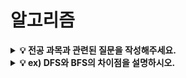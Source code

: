 # 알고리즘

<details>
<summary><strong>💡 전공 과목과 관련된 질문을 작성해주세요.</strong></summary>

본 공간에 질문에 대한 답변을 작성해주세요!

</details>

<details>
<summary><strong>💡 ex) DFS와 BFS의 차이점을 설명하시오.</strong></summary>

본 공간에 질문에 대한 답변을 작성해주세요!

</details>